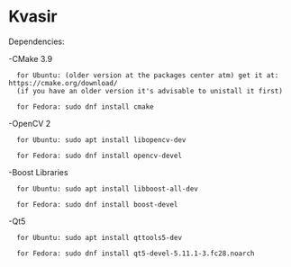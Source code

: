 # Kvasir

   Dependencies:  
  
   -CMake 3.9

      for Ubuntu: (older version at the packages center atm) get it at: https://cmake.org/download/
      (if you have an older version it's advisable to unistall it first)  

      for Fedora: sudo dnf install cmake

   -OpenCV 2  

      for Ubuntu: sudo apt install libopencv-dev  

      for Fedora: sudo dnf install opencv-devel

   -Boost Libraries  

      for Ubuntu: sudo apt install libboost-all-dev

      for Fedora: sudo dnf install boost-devel

   -Qt5

      for Ubuntu: sudo apt install qttools5-dev

      for Fedora: sudo dnf install qt5-devel-5.11.1-3.fc28.noarch  

